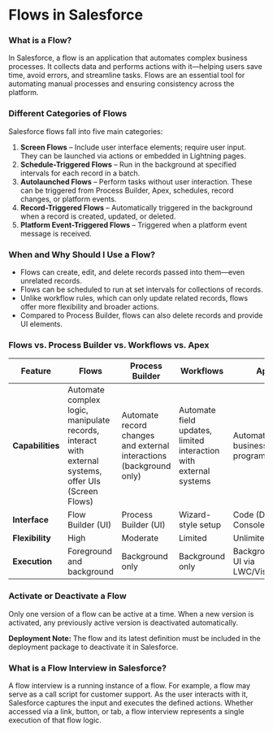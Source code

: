 # Flows in Salesforce

### What is a Flow?

In Salesforce, a flow is an application that automates complex business processes. It collects data and performs actions with it—helping users save time, avoid errors, and streamline tasks. Flows are an essential tool for automating manual processes and ensuring consistency across the platform.

### Different Categories of Flows

Salesforce flows fall into five main categories:

1. **Screen Flows** – Include user interface elements; require user input. They can be launched via actions or embedded in Lightning pages.
2. **Schedule-Triggered Flows** – Run in the background at specified intervals for each record in a batch.
3. **Autolaunched Flows** – Perform tasks without user interaction. These can be triggered from Process Builder, Apex, schedules, record changes, or platform events.
4. **Record-Triggered Flows** – Automatically triggered in the background when a record is created, updated, or deleted.
5. **Platform Event-Triggered Flows** – Triggered when a platform event message is received.

### When and Why Should I Use a Flow?

- Flows can create, edit, and delete records passed into them—even unrelated records.
- Flows can be scheduled to run at set intervals for collections of records.
- Unlike workflow rules, which can only update related records, flows offer more flexibility and broader actions.
- Compared to Process Builder, flows can also delete records and provide UI elements.

### Flows vs. Process Builder vs. Workflows vs. Apex

| Feature | Flows | Process Builder | Workflows | Apex |
|--------|-------|------------------|-----------|------|
| **Capabilities** | Automate complex logic, manipulate records, interact with external systems, offer UIs (Screen Flows) | Automate record changes and external interactions (background only) | Automate field updates, limited interaction with external systems | Automate any business logic programmatically |
| **Interface** | Flow Builder (UI) | Process Builder (UI) | Wizard-style setup | Code (Developer Console or IDE) |
| **Flexibility** | High | Moderate | Limited | Unlimited |
| **Execution** | Foreground and background | Background only | Background only | Background or UI via LWC/Visualforce |

### Activate or Deactivate a Flow

Only one version of a flow can be active at a time. When a new version is activated, any previously active version is deactivated automatically.

**Deployment Note:** The flow and its latest definition must be included in the deployment package to deactivate it in Salesforce.

### What is a Flow Interview in Salesforce?

A flow interview is a running instance of a flow. For example, a flow may serve as a call script for customer support. As the user interacts with it, Salesforce captures the input and executes the defined actions. Whether accessed via a link, button, or tab, a flow interview represents a single execution of that flow logic.
